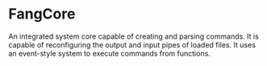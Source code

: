 # FangCore
An integrated system core capable of creating and parsing commands. It is capable of reconfiguring the output and input pipes of loaded files. It uses an event-style system to execute commands from functions.
